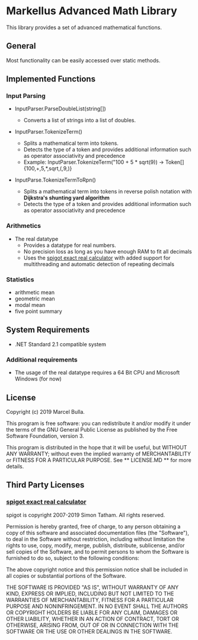 # Markellus Advanced Math Library

This library provides a set of advanced mathematical functions.


## General

Most functionality can be easily accessed over static methods.


## Implemented Functions

### Input Parsing
* InputParser.ParseDoubleList(string[])
	* Converts a list of strings into a list of doubles.

* InputParser.TokenizeTerm()
	* Splits a mathematical term into tokens.
	* Detects the type of a token and provides additional information such as operator associativity and precedence
	* Example: InputParser.TokenizeTerm("100 + 5 * sqrt(9)) -> Token[] {100,+,5,*,sqrt,(,9,)}

* InputParse.TokenizeTermToRpn()
	* Splits a mathematical term into tokens in reverse polish notation with **Dijkstra's shunting yard algorithm**
	* Detects the type of a token and provides additional information such as operator associativity and precedence

### Arithmetics
* The real datatype
	* Provides a datatype for real numbers.
	* No precision loss as long as you have enough RAM to fit all decimals
	* Uses the [spigot exact real calculator](https://www.chiark.greenend.org.uk/~sgtatham/spigot/) with added support for multithreading and automatic detection of repeating decimals

### Statistics
* arithmetic mean
* geometric mean
* modal mean
* five point summary


## System Requirements
* .NET Standard 2.1 compatible system

### Additional requirements
* The usage of the real datatype requires a 64 Bit CPU and Microsoft Windows (for now)

## License

Copyright (c) 2019 Marcel Bulla.

This program is free software: you can redistribute it and/or modify it under the terms of the GNU General Public License as published by the Free Software Foundation, version 3.

This program is distributed in the hope that it will be useful, but WITHOUT ANY WARRANTY; without even the implied warranty of MERCHANTABILITY or FITNESS FOR A PARTICULAR PURPOSE. See ** LICENSE.MD ** for more details.

## Third Party Licenses

### [spigot exact real calculator](https://www.chiark.greenend.org.uk/~sgtatham/spigot/)
spigot is copyright 2007-2019 Simon Tatham. All rights reserved.

Permission is hereby granted, free of charge, to any person
obtaining a copy of this software and associated documentation files
(the "Software"), to deal in the Software without restriction,
including without limitation the rights to use, copy, modify, merge,
publish, distribute, sublicense, and/or sell copies of the Software,
and to permit persons to whom the Software is furnished to do so,
subject to the following conditions:

The above copyright notice and this permission notice shall be
included in all copies or substantial portions of the Software.

THE SOFTWARE IS PROVIDED "AS IS", WITHOUT WARRANTY OF ANY KIND,
EXPRESS OR IMPLIED, INCLUDING BUT NOT LIMITED TO THE WARRANTIES OF
MERCHANTABILITY, FITNESS FOR A PARTICULAR PURPOSE AND
NONINFRINGEMENT. IN NO EVENT SHALL THE AUTHORS OR COPYRIGHT HOLDERS
BE LIABLE FOR ANY CLAIM, DAMAGES OR OTHER LIABILITY, WHETHER IN AN
ACTION OF CONTRACT, TORT OR OTHERWISE, ARISING FROM, OUT OF OR IN
CONNECTION WITH THE SOFTWARE OR THE USE OR OTHER DEALINGS IN THE
SOFTWARE.